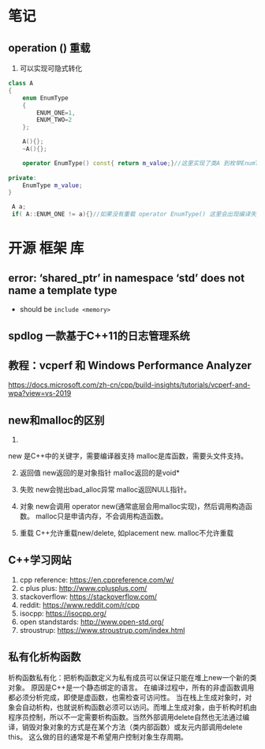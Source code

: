 # 笔记
## operation () 重载
1. 可以实现可隐式转化
```C++
class A
{
    enum EnumType
    {
        ENUM_ONE=1,
        ENUM_TWO=2
    };

    A(){};
    ~A(){};

    operator EnumType() const{ return m_value;}//这里实现了类A 到枚举EnumType的隐式转化
    
private:
    EnumType m_value;
}

 A a;
 if( A::ENUM_ONE != a){}//如果没有重载 operator EnumType() 这里会出现编译失败，应为类型不一致，不能进行比较
```

# 开源 框架 库
## error: ‘shared_ptr’ in namespace ‘std’ does not name a template type
- should be `include <memory>`

## spdlog 一款基于C++11的日志管理系统


## 教程：vcperf 和 Windows Performance Analyzer
https://docs.microsoft.com/zh-cn/cpp/build-insights/tutorials/vcperf-and-wpa?view=vs-2019


## new和malloc的区别
1. 
new 是C++中的关键字，需要编译器支持
malloc是库函数，需要头文件支持。

2. 返回值
new返回的是对象指针
malloc返回的是void*

3. 失败
new会抛出bad_alloc异常
malloc返回NULL指针。

4. 对象
new会调用 operator new(通常底层会用malloc实现)，然后调用构造函数。
malloc只是申请内存，不会调用构造函数。

5. 重载
C++允许重载new/delete, 如placement new.
malloc不允许重载

## C++学习网站
1. cpp reference: https://en.cppreference.com/w/
2. c plus plus: http://www.cplusplus.com/
3. stackoverflow: https://stackoverflow.com/
4. reddit: https://www.reddit.com/r/cpp
5. isocpp: https://isocpp.org/
6. open standstards: http://www.open-std.org/
7. stroustrup: https://www.stroustrup.com/index.html

## 私有化析构函数
析构函数私有化：把析构函数定义为私有成员可以保证只能在堆上new一个新的类对象。
    原因是C++是一个静态绑定的语言。
    在编译过程中，所有的非虚函数调用都必须分析完成，即使是虚函数，也需检查可访问性。
    当在栈上生成对象时，对象会自动析构，也就说析构函数必须可以访问。而堆上生成对象，由于析构时机由程序员控制，所以不一定需要析构函数。当然外部调用delete自然也无法通过编译，销毁对象对象的方式是在某个方法（类内部函数）或友元内部调用delete this。
    这么做的目的通常是不希望用户控制对象生存周期。

